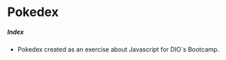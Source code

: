 # Pokedex


##### Index

- Pokedex created as an exercise about Javascript for DIO´s Bootcamp.





